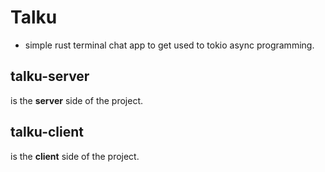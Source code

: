# Talku

- simple rust terminal chat app to get used to tokio async programming.

## talku-server
is the **server** side of the project.

## talku-client
is the **client** side of the project.
